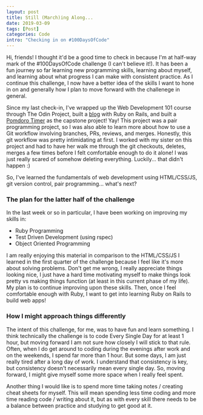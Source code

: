 ```yaml
---
layout: post
title: Still (March)ing Along... 
date: 2019-03-09
tags: [Post]
categories: Code
intro: "Checking in on #100DaysOfCode"
---
```

Hi, friends! I thought it'd be a good time to check in because I'm at half-way mark of the #100DaysOfCode challenge (I can't believe it!).
It has been a fun journey so far learning new programming skills, learning about myself, and learning about what progress I can make with consistent practice. 
As I continue this challenge, I now have a better idea of the skills I want to hone in on and generally how I plan to move forward with the challenege in general. 

Since my last check-in, I've wrapped up the Web Development 101 course through The Odin Project, built a [blog](https://serene-retreat-61008.herokuapp.com/articles) with Ruby on Rails, and built a [Pomdoro Timer](https://janessatran.github.io/pomdoro-timer/) as the capstone project! Yay!
This project was a pair programming project, so I was also able to learn more about how to use a Git workflow involving branches, PRs, reviews, and merges. 
Honestly, this git workflow was pretty intimidating at first. I worked with my sister on this project and had to have her walk me through the git checkouts, deletes, merges a few times before I felt comfortable enough to do it alone! 
I was just really scared of somehow deleting everything. 
Luckily... that didn't happen :) 

So, I've learned the fundamentals of web development using HTML/CSS/JS, git version control, pair programming...  what's next? 

### The plan for the latter half of the challenge
In the last week or so in particular, I have been working on improving my skills in:
- Ruby Programming
- Test Driven Development (using rspec)
- Object Oriented Programming

I am really enjoying this material in comparison to the HTML/CSS/JS I learned in the first quarter of the challenge because I feel like it's more about solving problems. 
Don't get me wrong, I really appreciate things looking nice, I just have a hard time motivating myself to make things look pretty vs making things function (at least in this current phase of my life). 
My plan is to continue improving upon these skills. Then, once I feel comfortable enough with Ruby, I want to get into learning Ruby on Rails to build web apps! 

### How I might approach things differently
The intent of this challenge, for me, was to have fun and learn something. I think technically the challenge is to code Every Single Day for at least 1 hour, but moving forward I am not sure how closely I will stick to that rule. 
Often, when I do get around to coding during the evenings after work and on the weekends, I spend far more than 1 hour. But some days, I am just really tired after a long day of work. I understand that consistency is key, but consistency doesn't necessarily mean every single day. 
So, moving forward, I might give myself some more space when I really feel spent. 

Another thing I would like is to spend more time taking notes / creating cheat sheets for myself. 
This will mean spending less time coding and more time reading code / writing about it, but as with every skill there needs to be a balance between practice and studying to get good at it.



